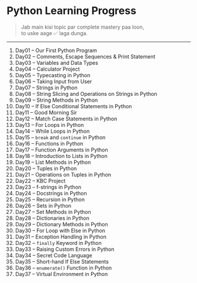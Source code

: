 # Python Learning Progress

> Jab main kisi topic par complete mastery paa loon,  
> to uske aage ✅ laga dunga.

---

1. Day01 – Our First Python Program
2. Day02 – Comments, Escape Sequences & Print Statement
3. Day03 – Variables and Data Types
4. Day04 – Calculator Project
5. Day05 – Typecasting in Python
6. Day06 – Taking Input from User
7. Day07 – Strings in Python
8. Day08 – String Slicing and Operations on Strings in Python
9. Day09 – String Methods in Python
10. Day10 – If Else Conditional Statements in Python
11. Day11 – Good Morning Sir
12. Day12 – Match Case Statements in Python
13. Day13 – For Loops in Python
14. Day14 – While Loops in Python
15. Day15 – `break` and `continue` in Python
16. Day16 – Functions in Python
17. Day17 – Function Arguments in Python
18. Day18 – Introduction to Lists in Python
19. Day19 – List Methods in Python
20. Day20 – Tuples in Python
21. Day21 – Operations on Tuples in Python
22. Day22 – KBC Project
23. Day23 – f-strings in Python
24. Day24 – Docstrings in Python
25. Day25 – Recursion in Python
26. Day26 – Sets in Python
27. Day27 – Set Methods in Python
28. Day28 – Dictionaries in Python
29. Day29 – Dictionary Methods in Python
30. Day30 – For Loop with Else in Python
31. Day31 – Exception Handling in Python
32. Day32 – `finally` Keyword in Python
33. Day33 – Raising Custom Errors in Python
34. Day34 – Secret Code Language
35. Day35 – Short-hand If Else Statements
36. Day36 – `enumerate()` Function in Python
37. Day37 – Virtual Environment in Python

